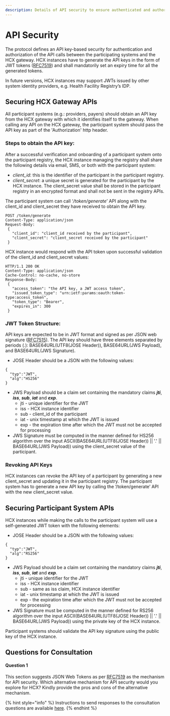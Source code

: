 ```yaml
---
description: Details of API security to ensure authenticated and authorised access to APIs
---
```


# API Security

The protocol defines an API key-based security for authentication and authorization of the API calls between the participating systems and the HCX gateway. HCX instances have to generate the API keys in the form of JWT tokens ([RFC7519](https://datatracker.ietf.org/doc/html/rfc7519)) and shall mandatorily set an expiry time for all the generated tokens.

In future versions, HCX instances may support JWTs issued by other system identity providers, e.g. Health Facility Registry’s IDP.

## **Securing HCX Gateway APIs**

All participant systems (e.g.: providers, payers) should obtain an API key from the HCX gateway with which it identifies itself to the gateway. When calling any API on the HCX gateway, the participant system should pass the API key as part of the 'Authorization' http header.

### **Steps to obtain the API key:**

After a successful verification and onboarding of a participant system onto the participant registry, the HCX instance managing the registry shall share the following details via email, SMS, or both with the participant system:

* _client\_id_: this is the identifier of the participant in the participant registry.
* _client\_secret_: a unique secret is generated for the participant by the HCX instance. The client\_secret value shall be stored in the participant registry in an encrypted format and shall not be sent in the registry APIs.

The participant system can call ‘_/token/generate_’ API along with the client\_id and client\_secret they have received to obtain the API key.

```
POST /token/generate
Content-Type: application/json
Request-Body:
 {
   "client_id": "client_id received by the participant",
   "client_secret": "client_secret received by the participant"
 }
```

HCX instance would respond with the API token upon successful validation of the client\_id and client\_secret values:

```
HTTP/1.1 200 OK
Content-Type: application/json
Cache-Control: no-cache, no-store
Response-Body:
 {
   "access_token": "the API key, a JWT access token",
   "issued_token_type": "urn:ietf:params:oauth:token-type:access_token",
   "token_type": "Bearer",
   "expires_in": 300
 }
```

### **JWT Token Structure:**

API keys are expected to be in JWT format and signed as per JSON web signature ([RFC7515](https://datatracker.ietf.org/doc/html/rfc7515)). The API key should have three elements separated by periods (.): BASE64URL(UTF8(JOSE Header)), BASE64URL(JWS Payload), and BASE64URL(JWS Signature).

* JOSE Header should be a JSON with the following values:

```
{
  "typ":"JWT",
  "alg":"HS256"
}
```

* JWS Payload should be a claim set containing the mandatory claims _**jti**_, _**iss**_, _**sub**_, _**iat**_ and _**exp**_.
  * jti - unique identifier for the JWT
  * iss - HCX instance identifier
  * sub - client\_id of the participant
  * iat - unix timestamp at which the JWT is issued
  * exp - the expiration time after which the JWT must not be accepted for processing
* JWS Signature must be computed in the manner defined for HS256 algorithm over the input ASCII(BASE64URL(UTF8(JOSE Header)) || '.' || BASE64URL(JWS Payload)) using the client\_secret value of the participant.

### **Revoking API Keys**

HCX instances can revoke the API key of a participant by generating a new client\_secret and updating it in the participant registry. The participant system has to generate a new API key by calling the ‘/token/generate’ API with the new client\_secret value.

## **Securing Participant System APIs**

HCX instances while making the calls to the participant system will use a self-generated JWT token with the following elements:

* JOSE Header should be a JSON with the following values:

```
{
  "typ":"JWT",
  "alg":"RS256"
}
```

* JWS Payload should be a claim set containing the mandatory claims _**jti**_, _**iss**_, _**sub**_, _**iat**_ and _**exp**_.
  * jti - unique identifier for the JWT
  * iss - HCX instance identifier
  * sub - same as iss claim, HCX instance identifier
  * iat - unix timestamp at which the JWT is issued
  * exp - the expiration time after which the JWT must not be accepted for processing
* JWS Signature must be computed in the manner defined for RS256 algorithm over the input ASCII(BASE64URL(UTF8(JOSE Header)) || '.' || BASE64URL(JWS Payload)) using the private key of the HCX instance.

Participant systems should validate the API key signature using the public key of the HCX instance.



## Questions for Consultation

#### Question 1

This section suggests JSON Web Tokens as per [RFC7519](https://datatracker.ietf.org/doc/html/rfc7516) as the mechanism for API security. Which alternative mechanism for API security would you explore for HCX? Kindly provide the pros and cons of the alternative mechanism.   &#x20;

{% hint style="info" %}
Instructions to send responses to the consultation questions are available [here](../../../how-to-submit-responses.md).
{% endhint %}

